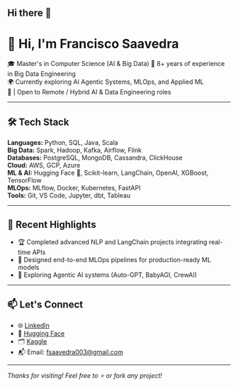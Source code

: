 ## Hi there 👋

<!--
**fsaavedra0003/fsaavedra0003** is a ✨ _special_ ✨ repository because its `README.md` (this file) appears on your GitHub profile.

Here are some ideas to get you started:

- 🔭 I’m currently working on ...
- 🌱 I’m currently learning ...
- 👯 I’m looking to collaborate on ...
- 🤔 I’m looking for help with ...
- 💬 Ask me about ...
- 📫 How to reach me: ...
- 😄 Pronouns: ...
- ⚡ Fun fact: ...
-->

# 👋 Hi, I'm Francisco Saavedra

🎓 Master's in Computer Science (AI & Big Data) 
💼 8+ years of experience in Big Data Engineering  
🌍 Currently exploring AI Agentic Systems, MLOps, and Applied ML  
📍  | Open to Remote / Hybrid AI & Data Engineering roles

---

## 🛠️ Tech Stack

**Languages:** Python, SQL, Java, Scala  
**Big Data:** Spark, Hadoop, Kafka, Airflow, Flink  
**Databases:** PostgreSQL, MongoDB, Cassandra, ClickHouse  
**Cloud:** AWS, GCP, Azure  
**ML & AI:** Hugging Face 🤗, Scikit-learn, LangChain, OpenAI, XGBoost, TensorFlow  
**MLOps:** MLflow, Docker, Kubernetes, FastAPI  
**Tools:** Git, VS Code, Jupyter, dbt, Tableau

---


## 📄 Recent Highlights

- 🏆 Completed advanced NLP and LangChain projects integrating real-time APIs  
- 🧠 Designed end-to-end MLOps pipelines for production-ready ML models  
- 🔬 Exploring Agentic AI systems (Auto-GPT, BabyAGI, CrewAI)

---

## 📫 Let's Connect

- 🌐 [LinkedIn](https://linkedin.com/in/your-profile)
- 🧠 [Hugging Face](https://huggingface.co/your-profile)
- 🗂️ [Kaggle](https://kaggle.com/your-profile)
- 📬 Email: fsaavedra003@gmail.com

---

_Thanks for visiting! Feel free to ⭐️ or fork any project!_


